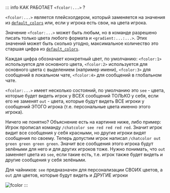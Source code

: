 ::: info КАК РАБОТАЕТ `<fcolor:...>` ?

`<fcolor:...>` является плейсхолдером, который заменяется на значения из [`default_colors`](/docs/message/format/fcolor/#default-colors) или, если у игрока есть свои, на цвета игрока.

Значение `<fcolor:...>` может быть любым, но в команде разрешено писать только цвета любого формата и `<gradient:...:...>`. Этих значений может быть сколько угодно, максимальное количество это старшая цифра из [`default_colors`](/docs/message/format/fcolor/#default-colors).

Каждая цифра обозначает конкретный цвет, по умолчанию: `<fcolor:1>` используется для основного цвета, `<fcolor:2>` используется для основного цвета с выделением (например имени), `<fcolor:3>` для сообщений в локальном чате, `<fcolor:4>` для сообщений в глобальном чате.

`<fcolor:...>` имеет несколько состояний, по умолчанию это `see` - цвета, которые будет видеть игрок у ВСЕХ сообщений ТОЛЬКО у себя, если его не заменят `out` - цвета, которые будут видеть ВСЕ игроки у сообщений ЭТОГО игрока (т.е. персональные цвета именно этого игрока).

Ничего не понятно? Объяснение есть на картинке ниже, либо пример: Игрок прописал команду `/chatcolor see red red red red`. Значит игрок видит все сообщения у себя красными, но другие игроки видят сообщения по своему. Теперь допустим игрок написал `/chatcolor out green green green green`. Значит все сообщения этого игрока будут зелёными для него и для других игроков тоже. Нужно понимать, что `out` заменяет цвета из `see`, если такие есть, т.е. игрок также будет видеть и другие сообщения у себя зелёными.

Для чайников: `see` предназначен для персонализации СВОИХ цветов, а `out` для цветов, которые будут видеть и ДРУГИЕ игроки

![fcolor](/fcolor.png)
:::